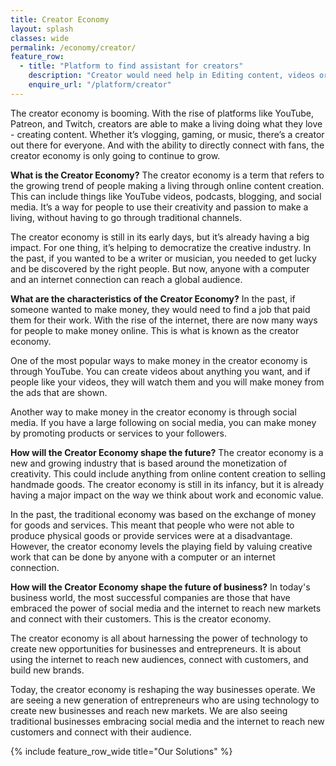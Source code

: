 ```yaml
---
title: Creator Economy
layout: splash
classes: wide
permalink: /economy/creator/
feature_row:
  - title: "Platform to find assistant for creators"
    description: "Creator would need help in Editing content, videos or polishing the podcast Audio"
    enquire_url: "/platform/creator"
---
```


The creator economy is booming. With the rise of platforms like YouTube, Patreon, and Twitch, creators are able to make a living doing what they love - creating content. Whether it’s vlogging, gaming, or music, there’s a creator out there for everyone. And with the ability to directly connect with fans, the creator economy is only going to continue to grow.

**What is the Creator Economy?**
The creator economy is a term that refers to the growing trend of people making a living through online content creation. This can include things like YouTube videos, podcasts, blogging, and social media. It’s a way for people to use their creativity and passion to make a living, without having to go through traditional channels.

The creator economy is still in its early days, but it’s already having a big impact. For one thing, it’s helping to democratize the creative industry. In the past, if you wanted to be a writer or musician, you needed to get lucky and be discovered by the right people. But now, anyone with a computer and an internet connection can reach a global audience.


**What are the characteristics of the Creator Economy?**
In the past, if someone wanted to make money, they would need to find a job that paid them for their work. With the rise of the internet, there are now many ways for people to make money online. This is what is known as the creator economy.

One of the most popular ways to make money in the creator economy is through YouTube. You can create videos about anything you want, and if people like your videos, they will watch them and you will make money from the ads that are shown.

Another way to make money in the creator economy is through social media. If you have a large following on social media, you can make money by promoting products or services to your followers.

**How will the Creator Economy shape the future?**
The creator economy is a new and growing industry that is based around the monetization of creativity. This could include anything from online content creation to selling handmade goods. The creator economy is still in its infancy, but it is already having a major impact on the way we think about work and economic value.

In the past, the traditional economy was based on the exchange of money for goods and services. This meant that people who were not able to produce physical goods or provide services were at a disadvantage. However, the creator economy levels the playing field by valuing creative work that can be done by anyone with a computer or an internet connection.

**How will the Creator Economy shape the future of business?**
In today's business world, the most successful companies are those that have embraced the power of social media and the internet to reach new markets and connect with their customers. This is the creator economy.

The creator economy is all about harnessing the power of technology to create new opportunities for businesses and entrepreneurs. It is about using the internet to reach new audiences, connect with customers, and build new brands.

Today, the creator economy is reshaping the way businesses operate. We are seeing a new generation of entrepreneurs who are using technology to create new businesses and reach new markets. We are also seeing traditional businesses embracing social media and the internet to reach new customers and connect with their audience.

{% include feature_row_wide title="Our Solutions" %}

